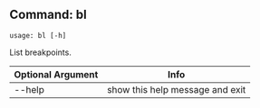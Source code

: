 ## Command: bl ##
```
usage: bl [-h]
```
List breakpoints.  

| Optional Argument | Info |
|---------------------|------|
| --help | show this help message and exit |


